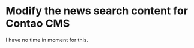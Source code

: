 Modify the news search content for Contao CMS
=============================================

I have no time in moment for this. 
